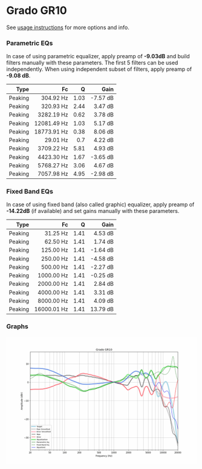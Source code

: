 # Grado GR10
See [usage instructions](https://github.com/jaakkopasanen/AutoEq#usage) for more options and info.

### Parametric EQs
In case of using parametric equalizer, apply preamp of **-9.03dB** and build filters manually
with these parameters. The first 5 filters can be used independently.
When using independent subset of filters, apply preamp of **-9.08 dB**.

| Type    | Fc          |    Q | Gain     |
|--------:|------------:|-----:|---------:|
| Peaking | 304.92 Hz   | 1.03 | -7.57 dB |
| Peaking | 320.93 Hz   | 2.44 | 3.47 dB  |
| Peaking | 3282.19 Hz  | 0.62 | 3.78 dB  |
| Peaking | 12081.49 Hz | 1.03 | 5.17 dB  |
| Peaking | 18773.91 Hz | 0.38 | 8.06 dB  |
| Peaking | 29.01 Hz    | 0.7  | 4.22 dB  |
| Peaking | 3709.22 Hz  | 5.81 | 4.93 dB  |
| Peaking | 4423.30 Hz  | 1.67 | -3.65 dB |
| Peaking | 5768.27 Hz  | 3.06 | 4.67 dB  |
| Peaking | 7057.98 Hz  | 4.95 | -2.98 dB |

### Fixed Band EQs
In case of using fixed band (also called graphic) equalizer, apply preamp of **-14.22dB**
(if available) and set gains manually with these parameters.

| Type    | Fc          |    Q | Gain     |
|--------:|------------:|-----:|---------:|
| Peaking | 31.25 Hz    | 1.41 | 4.53 dB  |
| Peaking | 62.50 Hz    | 1.41 | 1.74 dB  |
| Peaking | 125.00 Hz   | 1.41 | -1.64 dB |
| Peaking | 250.00 Hz   | 1.41 | -4.58 dB |
| Peaking | 500.00 Hz   | 1.41 | -2.27 dB |
| Peaking | 1000.00 Hz  | 1.41 | -0.25 dB |
| Peaking | 2000.00 Hz  | 1.41 | 2.84 dB  |
| Peaking | 4000.00 Hz  | 1.41 | 3.31 dB  |
| Peaking | 8000.00 Hz  | 1.41 | 4.09 dB  |
| Peaking | 16000.01 Hz | 1.41 | 13.79 dB |

### Graphs
![](./Grado%20GR10.png)